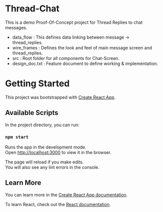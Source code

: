 # Thread-Chat
This is a demo Proof-Of-Concept project for Thread Replies to chat messages.

- data_flow      : This defines data linking between message -> thread_replies.
- wire_frames    : Defines the look and feel of main message screen and thread_replies.
- src            : Root folder for all components for Chat-Screen.
- design_doc.txt : Feature document to define working & implementation. 

# Getting Started

This project was bootstrapped with [Create React App](https://github.com/facebook/create-react-app).

## Available Scripts

In the project directory, you can run:

### `npm start`

Runs the app in the development mode.\
Open [http://localhost:3000](http://localhost:3000) to view it in the browser.

The page will reload if you make edits.\
You will also see any lint errors in the console.

## Learn More

You can learn more in the [Create React App documentation](https://facebook.github.io/create-react-app/docs/getting-started).

To learn React, check out the [React documentation](https://reactjs.org/).
